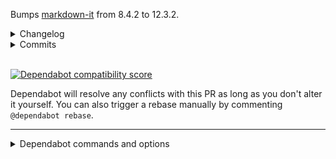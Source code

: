 Bumps [markdown-it](https://github.com/markdown-it/markdown-it) from 8.4.2 to 12.3.2.
<details>
<summary>Changelog</summary>
<p><em>Sourced from <a href="https://github.com/markdown-it/markdown-it/blob/master/CHANGELOG.md">markdown-it's changelog</a>.</em></p>
<blockquote>
<h2>[12.3.2] - 2022-01-08</h2>
<h3>Security</h3>
<ul>
<li>Fix possible ReDOS in newline rule. Thanks to <a href="https://github.com/MakeNowJust"><code>@​MakeNowJust</code></a>.</li>
</ul>
<h2>[12.3.1] - 2022-01-07</h2>
<h3>Fixed</h3>
<ul>
<li>Fix corner case when tab prevents paragraph continuation in lists, <a href="https://github-redirect.dependabot.com/markdown-it/markdown-it/issues/830">#830</a>.</li>
</ul>
<h2>[12.3.0] - 2021-12-09</h2>
<h3>Changed</h3>
<ul>
<li><code>StateInline.delimiters[].jump</code> is removed.</li>
</ul>
<h3>Fixed</h3>
<ul>
<li>Fixed quadratic complexity in pathological <code>***&lt;10k stars&gt;***a***&lt;10k stars&gt;***</code> case.</li>
</ul>
<h2>[12.2.0] - 2021-08-02</h2>
<h3>Added</h3>
<ul>
<li>Ordered lists: add order value to token info.</li>
</ul>
<h3>Fixed</h3>
<ul>
<li>Always suffix indented code block with a newline, <a href="https://github-redirect.dependabot.com/markdown-it/markdown-it/issues/799">#799</a>.</li>
</ul>
<h2>[12.1.0] - 2021-07-01</h2>
<h3>Changed</h3>
<ul>
<li>Updated CM spec compatibility to 0.30.</li>
</ul>
<h2>[12.0.6] - 2021-04-16</h2>
<h3>Fixed</h3>
<ul>
<li>Newline in <code>alt</code> should be rendered, <a href="https://github-redirect.dependabot.com/markdown-it/markdown-it/issues/775">#775</a>.</li>
</ul>
<h2>[12.0.5] - 2021-04-15</h2>
<h3>Fixed</h3>
<ul>
<li>HTML block tags with <code>===</code> inside are no longer incorrectly interpreted as headers, <a href="https://github-redirect.dependabot.com/markdown-it/markdown-it/issues/772">#772</a>.</li>
<li>Fix table/list parsing ambiguity, <a href="https://github-redirect.dependabot.com/markdown-it/markdown-it/issues/767">#767</a>.</li>
</ul>
<h2>[12.0.4] - 2020-12-20</h2>
<h3>Fixed</h3>
<ul>
<li>Fix crash introduced in <code>12.0.3</code> when processing strikethrough (<code>~~</code>) and similar plugins, <a href="https://github-redirect.dependabot.com/markdown-it/markdown-it/issues/742">#742</a>.</li>
<li>Avoid fenced token mutation, <a href="https://github-redirect.dependabot.com/markdown-it/markdown-it/issues/745">#745</a>.</li>
</ul>
<h2>[12.0.3] - 2020-12-07</h2>
<h3>Fixed</h3>
<!-- raw HTML omitted -->
</blockquote>
<p>... (truncated)</p>
</details>
<details>
<summary>Commits</summary>
<ul>
<li><a href="https://github.com/markdown-it/markdown-it/commit/d72c68b520cedacae7878caa92bf7fe32e3e0e6f"><code>d72c68b</code></a> 12.3.2 released</li>
<li><a href="https://github.com/markdown-it/markdown-it/commit/aca33963612b27d4c25d5051c5fb7ba986598686"><code>aca3396</code></a> dist rebuild</li>
<li><a href="https://github.com/markdown-it/markdown-it/commit/ffc49ab46b5b751cd2be0aabb146f2ef84986101"><code>ffc49ab</code></a> Fix possible ReDOS in newline rule.</li>
<li><a href="https://github.com/markdown-it/markdown-it/commit/76469e83dc1a1e3ed943b483b554003a666bddf7"><code>76469e8</code></a> 12.3.1 released</li>
<li><a href="https://github.com/markdown-it/markdown-it/commit/ae5a243baff7164f6810a5af007915f903ee3495"><code>ae5a243</code></a> dist rebuild</li>
<li><a href="https://github.com/markdown-it/markdown-it/commit/1cd8a5143b22967a7583bba19678900efdf72adf"><code>1cd8a51</code></a> Fix tab preventing paragraph continuation in lists</li>
<li><a href="https://github.com/markdown-it/markdown-it/commit/830757c03282f6ca3cedada5c3bf9f98a9bdff13"><code>830757c</code></a> Fix spelling error in question Github Template (<a href="https://github-redirect.dependabot.com/markdown-it/markdown-it/issues/835">#835</a>)</li>
<li><a href="https://github.com/markdown-it/markdown-it/commit/2e31d3430187d2eee1ba120c954783eebb93b4e8"><code>2e31d34</code></a> 12.3.0 released</li>
<li><a href="https://github.com/markdown-it/markdown-it/commit/393354ca6f40af0e2163aaf106500819843ce009"><code>393354c</code></a> Dist rebuild</li>
<li><a href="https://github.com/markdown-it/markdown-it/commit/8564eed92e37b07ab7f41fa00bd1bce086430d00"><code>8564eed</code></a> Dev deps bump</li>
<li>Additional commits viewable in <a href="https://github.com/markdown-it/markdown-it/compare/8.4.2...12.3.2">compare view</a></li>
</ul>
</details>
<br />


[![Dependabot compatibility score](https://dependabot-badges.githubapp.com/badges/compatibility_score?dependency-name=markdown-it&package-manager=npm_and_yarn&previous-version=8.4.2&new-version=12.3.2)](https://docs.github.com/en/github/managing-security-vulnerabilities/about-dependabot-security-updates#about-compatibility-scores)

Dependabot will resolve any conflicts with this PR as long as you don't alter it yourself. You can also trigger a rebase manually by commenting `@dependabot rebase`.

[//]: # (dependabot-automerge-start)
[//]: # (dependabot-automerge-end)

---

<details>
<summary>Dependabot commands and options</summary>
<br />

You can trigger Dependabot actions by commenting on this PR:
- `@dependabot rebase` will rebase this PR
- `@dependabot recreate` will recreate this PR, overwriting any edits that have been made to it
- `@dependabot merge` will merge this PR after your CI passes on it
- `@dependabot squash and merge` will squash and merge this PR after your CI passes on it
- `@dependabot cancel merge` will cancel a previously requested merge and block automerging
- `@dependabot reopen` will reopen this PR if it is closed
- `@dependabot close` will close this PR and stop Dependabot recreating it. You can achieve the same result by closing it manually
- `@dependabot ignore this major version` will close this PR and stop Dependabot creating any more for this major version (unless you reopen the PR or upgrade to it yourself)
- `@dependabot ignore this minor version` will close this PR and stop Dependabot creating any more for this minor version (unless you reopen the PR or upgrade to it yourself)
- `@dependabot ignore this dependency` will close this PR and stop Dependabot creating any more for this dependency (unless you reopen the PR or upgrade to it yourself)
- `@dependabot use these labels` will set the current labels as the default for future PRs for this repo and language
- `@dependabot use these reviewers` will set the current reviewers as the default for future PRs for this repo and language
- `@dependabot use these assignees` will set the current assignees as the default for future PRs for this repo and language
- `@dependabot use this milestone` will set the current milestone as the default for future PRs for this repo and language

You can disable automated security fix PRs for this repo from the [Security Alerts page](https://github.com/vuejs/vuepress/network/alerts).

</details>